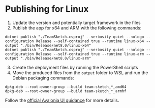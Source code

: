 # Publishing for Linux

1. Update the version and potentially target framework in the files
2. Publish the app for x64 and ARM with the following commands:
```
dotnet publish "./TeamSketch.csproj" --verbosity quiet --nologo --configuration Release --self-contained true --runtime linux-x64 --output "./bin/Release/net8.0/linux-x64"
dotnet publish "./TeamSketch.csproj" --verbosity quiet --nologo --configuration Release --self-contained true --runtime linux-arm --output "./bin/Release/net8.0/linux-arm"
```
3. Create the deployment files by running the PowerShell scripts
4. Move the produced files from the `output` folder to WSL and run the Debian packaging commands:

```
dpkg-deb --root-owner-group --build team-sketch_*_amd64
dpkg-deb --root-owner-group --build team-sketch_*_armhf
```

Follow the [official Avalonia UI guidance](https://docs.avaloniaui.net/docs/deployment/debian-ubuntu) for more details.
